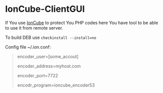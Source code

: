 # IonCube-ClientGUI
If You use [IonCube] to protect You PHP codes here You have tool to be able to use it from remote server.

To build DEB use `checkinstall --install=no`

Config file ~/.ion.conf:
> encoder_user=[some_accout]
>
> encoder_address=myhost.com
>
> encoder_port=7722
>
> encodr_program=ioncube_encoder53
>

[IonCube]: https://www.ioncube.com/
